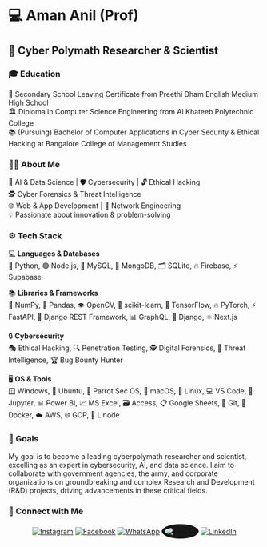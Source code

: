# 💻 Aman Anil (Prof)

## 🔬 Cyber Polymath Researcher & Scientist

### 🎓 Education  
🏫 Secondary School Leaving Certificate from Preethi Dham English Medium High School  
🏛️ Diploma in Computer Science Engineering from Al Khateeb Polytechnic College  
📚 (Pursuing) Bachelor of Computer Applications in Cyber Security & Ethical Hacking at Bangalore College of Management Studies  

### 👨‍🔬 About Me  
🤖 AI & Data Science | 🛡️ Cybersecurity | 🔓 Ethical Hacking  
🕵️ Cyber Forensics & Threat Intelligence  
🌐 Web & App Development | 🔧 Network Engineering  
💡 Passionate about innovation & problem-solving  

### ⚙️ Tech Stack  
💻 **Languages & Databases**  
🐍 Python, 🟢 Node.js, 🐬 MySQL, 🍃 MongoDB, 🗂️ SQLite, 🔥 Firebase, ⚡ Supabase  

📚 **Libraries & Frameworks**  
🔢 NumPy, 🐼 Pandas, 👁️ OpenCV, 🧠 scikit-learn, 🤖 TensorFlow, 🔥 PyTorch, ⚡ FastAPI, 🎯 Django REST Framework, 📊 GraphQL, 🎸 Django, ⚛️ Next.js  

🔒 **Cybersecurity**  
🎭 Ethical Hacking, 🔍 Penetration Testing, 🕵️ Digital Forensics, 🚨 Threat Intelligence, 🏆 Bug Bounty Hunter

🖥️ **OS & Tools**  
🪟 Windows, 🐧 Ubuntu, 🦜 Parrot Sec OS, 🍎 macOS, 🐧 Linux, 💻 VS Code, 📓 Jupyter, 📊 Power BI, 📈 MS Excel, 🗃️ Access, 📋 Google Sheets, 📝 Git, 🐳 Docker, ☁️ AWS, 🌐 GCP, 🌊 Linode  

### 🎯 Goals  
My goal is to become a leading cyberpolymath researcher and scientist, excelling as an expert in cybersecurity, AI, and data science. I aim to collaborate with government agencies, the army, and corporate organizations on groundbreaking and complex Research and Development (R&D) projects, driving advancements in these critical fields.  

### 🔗 Connect with Me  
<p align="center">
  <a href="https://www.instagram.com/amananilofficial"><img src="https://img.icons8.com/color/48/000000/instagram-new.png" alt="Instagram"/></a>
  <a href="https://www.facebook.com/amananilofficial"><img src="https://img.icons8.com/color/48/000000/facebook-new.png" alt="Facebook"/></a>
  <a href="https://wa.me/+917892939127"><img src="https://img.icons8.com/color/48/000000/whatsapp--v1.png" alt="WhatsApp"/></a>
  <a href="https://github.com/amananilofficial"><img src="https://img.icons8.com/ios-filled/48/ffffff/github.png" style="background-color:#181717; border-radius:50%; padding:6px;" alt="GitHub"/></a>
  <a href="https://www.linkedin.com/in/amananilofficial"><img src="https://img.icons8.com/color/48/000000/linkedin.png" alt="LinkedIn"/></a>
</p>
